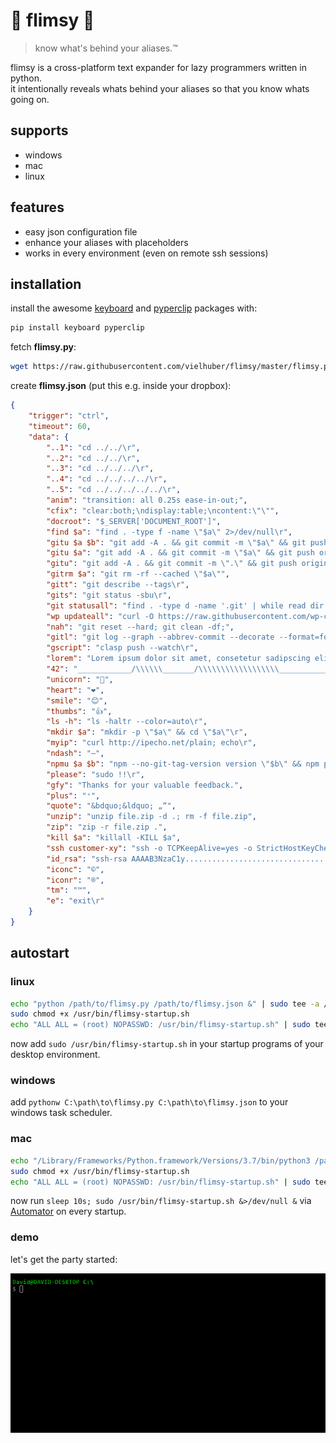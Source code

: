 # 🐨 flimsy 🐨

> know what's behind your aliases.™

flimsy is a cross-platform text expander for lazy programmers written in python.  
it intentionally reveals whats behind your aliases so that you know whats going on.

## supports

* windows
* mac
* linux

## features

* easy json configuration file
* enhance your aliases with placeholders
* works in every environment (even on remote ssh sessions)

## installation

install the awesome [keyboard](https://github.com/boppreh/keyboard) and [pyperclip](https://github.com/asweigart/pyperclip) packages with:
```bash
pip install keyboard pyperclip
```

fetch **flimsy.py**:
```bash
wget https://raw.githubusercontent.com/vielhuber/flimsy/master/flimsy.py
```

create **flimsy.json** (put this e.g. inside your dropbox):
```json
{
    "trigger": "ctrl",
    "timeout": 60,
    "data": {
        "..1": "cd ../../\r",
        "..2": "cd ../../\r",
        "..3": "cd ../../../\r",
        "..4": "cd ../../../../\r",
        "..5": "cd ../../../../../\r",
        "anim": "transition: all 0.25s ease-in-out;",
        "cfix": "clear:both;\ndisplay:table;\ncontent:\"\"",
        "docroot": "$_SERVER['DOCUMENT_ROOT']",
        "find $a": "find . -type f -name \"$a\" 2>/dev/null\r",
        "gitu $a $b": "git add -A . && git commit -m \"$a\" && git push origin HEAD && git tag -a \"$b\" -m \"$a\" && git push --tags\r",
        "gitu $a": "git add -A . && git commit -m \"$a\" && git push origin HEAD\r",
        "gitu": "git add -A . && git commit -m \".\" && git push origin HEAD\r",
        "gitrm $a": "git rm -rf --cached \"$a\"",
        "gitt": "git describe --tags\r",
        "gits": "git status -sbu\r",
        "git statusall": "find . -type d -name '.git' | while read dir ; do sh -c \"if [ -z \\\"$(cd $dir/../ && git status --porcelain)\\\" ]; then tput setaf 2 && echo \\\"${dir//\\.git/} clean\\\"; else tput setaf 1 && echo \\\"${dir//\\.git/} modified\\\"; fi\" ; done\r",
        "wp updateall": "curl -O https://raw.githubusercontent.com/wp-cli/builds/gh-pages/phar/wp-cli.phar && chmod +x wp-cli.phar && php wp-cli.phar --allow-root cli cache clear && php wp-cli.phar --allow-root core update && php wp-cli.phar --allow-root core update-db && php wp-cli.phar --allow-root plugin update --all && php wp-cli.phar --allow-root theme update --all && php wp-cli.phar --allow-root language core update && php wp-cli.phar --allow-root language plugin update --all && php wp-cli.phar --allow-root language theme update --all && rm -f wp-cli.phar",
        "nah": "git reset --hard; git clean -df;",
        "gitl": "git log --graph --abbrev-commit --decorate --format=format:\"%C(bold blue)%h%C(reset) - %C(bold green)(%ar)%C(reset) %C(white)%s%C(reset) %C(dim white)- %an%C(reset)%C(bold yellow)%d%C(reset)\" --all\r",
        "gscript": "clasp push --watch\r",
        "lorem": "Lorem ipsum dolor sit amet, consetetur sadipscing elitr, sed diam nonumy eirmod tempor invidunt ut labore et dolore magna aliquyam erat, sed diam voluptua. At vero eos et accusam et justo duo dolores et ea rebum. Stet clita kasd gubergren, no sea takimata sanctus est Lorem ipsum dolor sit amet. Lorem ipsum dolor sit amet, consetetur sadipscing elitr, sed diam nonumy eirmod tempor invidunt ut labore et dolore magna aliquyam erat, sed diam voluptua. At vero eos et accusam et justo duo dolores et ea rebum. Stet clita kasd gubergren, no sea takimata sanctus est Lorem ipsum dolor sit amet.",
        "42": "____________/\\\\\\_______/\\\\\\\\\\\\\\\\\\_____________\n___________/\\\\\\\\\\_____/\\\\\\///////\\\\\\__________\n__________/\\\\\\/\\\\\\____\\///______\\//\\\\\\________\n_________/\\\\\\/\\/\\\\\\______________/\\\\\\/________\n________/\\\\\\/__\\/\\\\\\___________/\\\\\\//_________\n_______/\\\\\\\\\\\\\\\\\\\\\\\\\\\\\\\\_____/\\\\\\//___________\n_______\\///////////\\\\\\//____/\\\\\\/_____________\n__________________\\/\\\\\\_____/\\\\\\\\\\\\\\\\\\\\\\\\\\\\\\__\n___________________\\///_____\\///////////////__",
        "unicorn": "🦄",
        "heart": "❤️",
        "smile": "😊",
        "thumbs": "👍",
        "ls -h": "ls -haltr --color=auto\r",
        "mkdir $a": "mkdir -p \"$a\" && cd \"$a\"\r",
        "myip": "curl http://ipecho.net/plain; echo\r",
        "ndash": "–",
        "npmu $a $b": "npm --no-git-tag-version version \"$b\" && npm publish && git add -A . && git commit -m \"$a\" && git push origin HEAD && git tag -a \"$b\" -m \"$a\" && git push --tags\r",
        "please": "sudo !!\r",
        "gfy": "Thanks for your valuable feedback.",
        "plus": "⁺",
        "quote": "&bdquo;&ldquo; „“",
        "unzip": "unzip file.zip -d .; rm -f file.zip",
        "zip": "zip -r file.zip .",
        "kill $a": "killall -KILL $a",
        "ssh customer-xy": "ssh -o TCPKeepAlive=yes -o StrictHostKeyChecking=no -p 22 -l username -i ~/.ssh/id_rsa host -t \"echo 'rm /tmp/initfile; source ~/.bashrc; cd folder; git status' > /tmp/initfile; bash --init-file /tmp/initfile\"\r",
        "id_rsa": "ssh-rsa AAAAB3NzaC1y...........................................................................................................................................................................................................................................................................................................................................................................................",
        "iconc": "©",
        "iconr": "®",
        "tm": "™",
        "e": "exit\r"
    }
}
```

## autostart

### linux

```bash
echo "python /path/to/flimsy.py /path/to/flimsy.json &" | sudo tee -a /usr/bin/flimsy-startup.sh
sudo chmod +x /usr/bin/flimsy-startup.sh
echo "ALL ALL = (root) NOPASSWD: /usr/bin/flimsy-startup.sh" | sudo tee -a /etc/sudoers
```

now add ```sudo /usr/bin/flimsy-startup.sh``` in your startup programs of your desktop environment.

### windows

add ```pythonw C:\path\to\flimsy.py C:\path\to\flimsy.json``` to your windows task scheduler.

### mac

```bash
echo "/Library/Frameworks/Python.framework/Versions/3.7/bin/python3 /path/to/flimsy.py /path/to/flimsy.json &" | sudo tee -a /usr/bin/flimsy-startup.sh
sudo chmod +x /usr/bin/flimsy-startup.sh
echo "ALL ALL = (root) NOPASSWD: /usr/bin/flimsy-startup.sh" | sudo tee -a /etc/sudoers
```

now run ```sleep 10s; sudo /usr/bin/flimsy-startup.sh &>/dev/null &``` via [Automator](https://stackoverflow.com/a/6445525/2068362) on every startup.

### demo

let's get the party started:

![demo](https://raw.githubusercontent.com/vielhuber/flimsy/master/flimsy.gif)